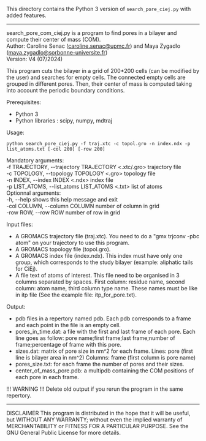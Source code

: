 This directory contains the Python 3 version of `search_pore_ciej.py` with added features.

-------------------------
search_pore_com_ciej.py is a program to find pores in a bilayer and compute their center of mass (COM).  
Author: Caroline Senac (caroline.senac@upmc.fr) and Maya Zygadlo (maya.zygadlo@sorbonne-universite.fr)  
Version: V4 (07/2024)  

This program cuts the bilayer in a grid of 200*200 cells (can be modified by the user)
and searches for empty cells. The connected empty cells are grouped in different pores. 
Then, their center of mass is computed taking into account the periodic boundary conditions.


Prerequisites:
- Python 3
- Python libraries : scipy, numpy, mdtraj

Usage:  
```
python search_pore_ciej.py -f traj.xtc -c topol.gro -n index.ndx -p list_atoms.txt [-col 200] [-row 200]
```

Mandatory arguments:  
  -f TRAJECTORY, --trajectory TRAJECTORY    <.xtc/.gro> trajectory file  
  -c TOPOLOGY, --topology TOPOLOGY    <.gro> topology file  
  -n INDEX, --index INDEX    <.ndx> index file  
  -p LIST_ATOMS, --list_atoms LIST_ATOMS    <.txt> list of atoms  
Optionnal arguments:  
  -h, --help            shows this help message and exit  
  -col COLUMN, --column COLUMN    <int> number of column in grid  
  -row ROW, --row ROW    <int> number of row in grid  

Input files:
- A GROMACS trajectory file (traj.xtc). You need to do a "gmx trjconv -pbc atom" on your trajectory to use this program.
- A GROMACS topology file (topol.gro).
- A GROMACS index file (index.ndx). This index must have only one group, which corresponds to the study bilayer (example: aliphatic tails for CiEj).
- A file text of atoms of interest. This file need to be organised in 3 columns separated by spaces.
                                    First column: residue name, second column: atom name, third column type name.
                                    These names must be like in itp file (See the example file: itp_for_pore.txt).

Output:
- pdb files in a repertory named pdb. Each pdb corresponds to a frame and each point in the file is an empty cell.
- pores_in_time.dat: a file with the first and last frame of each pore.
                     Each line goes as follow: pore name;first frame;last frame;number of frame;percentage of frame with this pore.
- sizes.dat: matrix of pore size in nm^2 for each frame.
             Lines: pore (first line is bilayer area in nm^2)
             Columns: frame (first column is pore name)
- pores_size.txt: for each frame the number of pores and their sizes.
- center_of_mass_pore.pdb: a multipdb containing the COM positions of each pore in each frame.


!!! WARNING !!! Delete old output if you rerun the program in the same repertory.


--------------------------------------------------
DISCLAIMER
This program is distributed in the hope that it will be useful, but WITHOUT ANY WARRANTY; without even the implied warranty of MERCHANTABILITY or FITNESS FOR A PARTICULAR PURPOSE.  See the GNU General Public License for more details.
